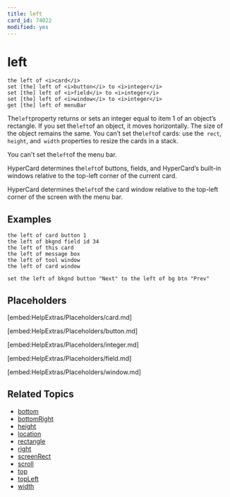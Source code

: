```yaml
---
title: left
card_id: 74022
modified: yes
---
```


# left

```
the left of <i>card</i>
set [the] left of <i>button</i> to <i>integer</i>
set [the] left of <i>field</i> to <i>integer</i>
set [the] left of <i>window</i> to <i>integer</i>
get [the] left of menuBar
```


The` left `property returns or sets an integer equal to item 1 of an object’s rectangle. If you set the` left `of an object, it moves horizontally. The size of the object remains the same. You can’t set the` left `of cards: use the` rect`,` height`, and` width` properties to resize the cards in a stack.

You can't set the` left `of the menu bar.

HyperCard determines the` left `of buttons, fields, and HyperCard’s built-in windows relative to the top-left corner of the current card.

HyperCard determines the` left `of the card window relative to the top-left corner of the screen with the menu bar.

## Examples

```
the left of card button 1
the left of bkgnd field id 34
the left of this card
the left of message box
the left of tool window
the left of card window

set the left of bkgnd button "Next" to the left of bg btn "Prev"
```

## Placeholders

[embed:HelpExtras/Placeholders/card.md]

[embed:HelpExtras/Placeholders/button.md]

[embed:HelpExtras/Placeholders/integer.md]

[embed:HelpExtras/Placeholders/field.md]

[embed:HelpExtras/Placeholders/window.md]

## Related Topics

* [bottom](/HyperTalkReference/properties/bottom)
* [bottomRight](/HyperTalkReference/properties/bottomRight)
* [height](/HyperTalkReference/properties/height)
* [location](/HyperTalkReference/properties/location)
* [rectangle](/HyperTalkReference/properties/rectangle)
* [right](/HyperTalkReference/properties/right)
* [screenRect](/HyperTalkReference/functions/screenRect)
* [scroll](/HyperTalkReference/properties/scroll)
* [top](/HyperTalkReference/properties/top)
* [topLeft](/HyperTalkReference/properties/topLeft)
* [width](/HyperTalkReference/properties/width)
